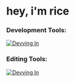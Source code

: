 # hey, i'm rice
### Development Tools:

[![Devving In](https://skillicons.dev/icons?i=nodejs,html,css,cpp,python,vscode,github)](https://skillicons.dev)

### Editing Tools:

[![Devving In](https://skillicons.dev/icons?i=ae,ps)](https://skillicons.dev)

